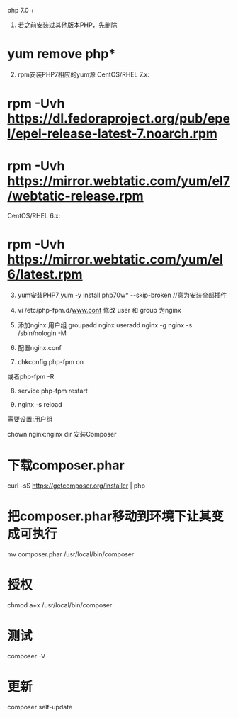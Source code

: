 php 7.0 +

1. 若之前安装过其他版本PHP，先删除
# yum remove php*

2. rpm安装PHP7相应的yum源
CentOS/RHEL 7.x:
# rpm -Uvh https://dl.fedoraproject.org/pub/epel/epel-release-latest-7.noarch.rpm
# rpm -Uvh https://mirror.webtatic.com/yum/el7/webtatic-release.rpm
CentOS/RHEL 6.x:
# rpm -Uvh https://mirror.webtatic.com/yum/el6/latest.rpm

3. yum安装PHP7
yum -y install php70w* --skip-broken //意为安装全部插件

4. vi /etc/php-fpm.d/www.conf
修改 user 和 group 为nginx

5. 添加nginx 用户组
groupadd nginx
useradd nginx -g nginx -s /sbin/nologin -M

6. 配置nginx.conf

7. chkconfig php-fpm on

或者php-fpm -R

8. service php-fpm restart

9. nginx -s reload



需要设置:用户组

chown nginx:nginx dir
安装Composer
# 下载composer.phar

curl -sS https://getcomposer.org/installer | php

# 把composer.phar移动到环境下让其变成可执行

mv composer.phar /usr/local/bin/composer

# 授权

chmod a+x /usr/local/bin/composer

# 测试

composer -V

# 更新

composer self-update


